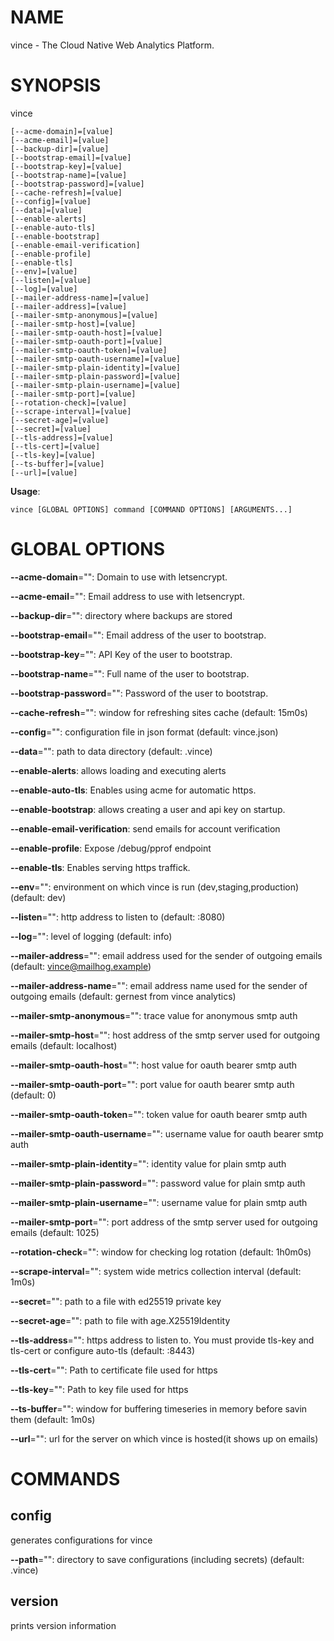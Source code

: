 # NAME

vince - The Cloud Native Web Analytics Platform.

# SYNOPSIS

vince

```
[--acme-domain]=[value]
[--acme-email]=[value]
[--backup-dir]=[value]
[--bootstrap-email]=[value]
[--bootstrap-key]=[value]
[--bootstrap-name]=[value]
[--bootstrap-password]=[value]
[--cache-refresh]=[value]
[--config]=[value]
[--data]=[value]
[--enable-alerts]
[--enable-auto-tls]
[--enable-bootstrap]
[--enable-email-verification]
[--enable-profile]
[--enable-tls]
[--env]=[value]
[--listen]=[value]
[--log]=[value]
[--mailer-address-name]=[value]
[--mailer-address]=[value]
[--mailer-smtp-anonymous]=[value]
[--mailer-smtp-host]=[value]
[--mailer-smtp-oauth-host]=[value]
[--mailer-smtp-oauth-port]=[value]
[--mailer-smtp-oauth-token]=[value]
[--mailer-smtp-oauth-username]=[value]
[--mailer-smtp-plain-identity]=[value]
[--mailer-smtp-plain-password]=[value]
[--mailer-smtp-plain-username]=[value]
[--mailer-smtp-port]=[value]
[--rotation-check]=[value]
[--scrape-interval]=[value]
[--secret-age]=[value]
[--secret]=[value]
[--tls-address]=[value]
[--tls-cert]=[value]
[--tls-key]=[value]
[--ts-buffer]=[value]
[--url]=[value]
```

**Usage**:

```
vince [GLOBAL OPTIONS] command [COMMAND OPTIONS] [ARGUMENTS...]
```

# GLOBAL OPTIONS

**--acme-domain**="": Domain to use with letsencrypt.

**--acme-email**="": Email address to use with letsencrypt.

**--backup-dir**="": directory where backups are stored

**--bootstrap-email**="": Email address of the user to bootstrap.

**--bootstrap-key**="": API Key of the user to bootstrap.

**--bootstrap-name**="": Full name of the user to bootstrap.

**--bootstrap-password**="": Password of the user to bootstrap.

**--cache-refresh**="": window for refreshing sites cache (default: 15m0s)

**--config**="": configuration file in json format (default: vince.json)

**--data**="": path to data directory (default: .vince)

**--enable-alerts**: allows loading and executing alerts

**--enable-auto-tls**: Enables using acme for automatic https.

**--enable-bootstrap**: allows creating a user and api key on startup.

**--enable-email-verification**: send emails for account verification

**--enable-profile**: Expose /debug/pprof endpoint

**--enable-tls**: Enables serving https traffick.

**--env**="": environment on which vince is run (dev,staging,production) (default: dev)

**--listen**="": http address to listen to (default: :8080)

**--log**="": level of logging (default: info)

**--mailer-address**="": email address used for the sender of outgoing emails  (default: vince@mailhog.example)

**--mailer-address-name**="": email address name  used for the sender of outgoing emails  (default: gernest from vince analytics)

**--mailer-smtp-anonymous**="": trace value for anonymous smtp auth

**--mailer-smtp-host**="": host address of the smtp server used for outgoing emails (default: localhost)

**--mailer-smtp-oauth-host**="": host value for oauth bearer smtp auth

**--mailer-smtp-oauth-port**="": port value for oauth bearer smtp auth (default: 0)

**--mailer-smtp-oauth-token**="": token value for oauth bearer smtp auth

**--mailer-smtp-oauth-username**="": username value for oauth bearer smtp auth

**--mailer-smtp-plain-identity**="": identity value for plain smtp auth

**--mailer-smtp-plain-password**="": password value for plain smtp auth

**--mailer-smtp-plain-username**="": username value for plain smtp auth

**--mailer-smtp-port**="": port address of the smtp server used for outgoing emails (default: 1025)

**--rotation-check**="": window for checking log rotation (default: 1h0m0s)

**--scrape-interval**="": system wide metrics collection interval (default: 1m0s)

**--secret**="": path to a file with  ed25519 private key

**--secret-age**="": path to file with age.X25519Identity

**--tls-address**="": https address to listen to. You must provide tls-key and tls-cert or configure auto-tls (default: :8443)

**--tls-cert**="": Path to certificate file used for https

**--tls-key**="": Path to key file used for https

**--ts-buffer**="": window for buffering timeseries in memory before savin them (default: 1m0s)

**--url**="": url for the server on which vince is hosted(it shows up on emails)


# COMMANDS

## config

generates configurations for vince

**--path**="": directory to save configurations (including secrets) (default: .vince)

## version

prints version information
